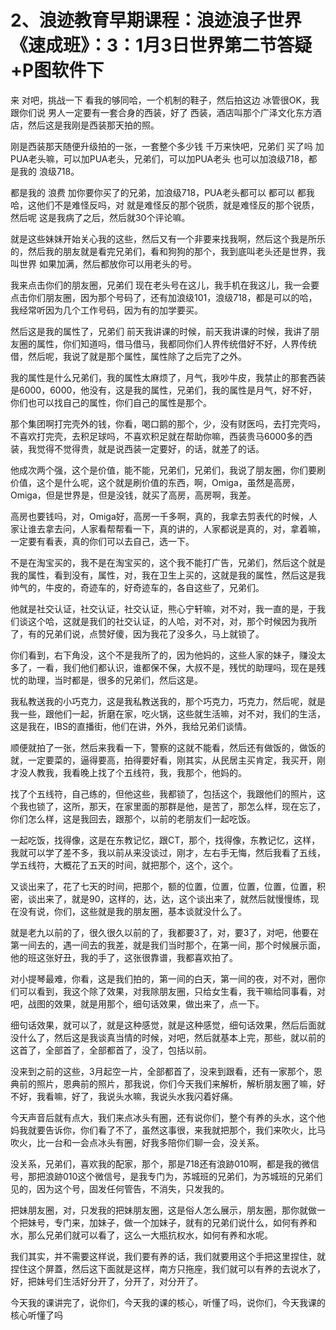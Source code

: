 # 2、浪迹教育早期课程：浪迹浪子世界《速成班》：3：1月3日世界第二节答疑+P图软件下

来 对吧，挑战一下 看我的够同哈，一个机制的鞋子，然后拍这边 冰管很OK，我跟你们说 男人一定要有一套合身的西装，好了 西装，酒店叫那个广泽文化东方酒店，然后这是我刚是西装那天拍的照。

刚是西装那天随便升级拍的一张，一套整个多少钱 千万来快吧，兄弟们 买了吗 加PUA老头嘛，可以加PUA老头，兄弟们，可以加PUA老头 也可以加浪级718，都是我的 浪级718。

都是我的 浪费 加你要你买了的兄弟，加浪级718，PUA老头都可以 都可以 都我哈，这他们不是难怪反吗，对 就是难怪反的那个锐质，就是难怪反的那个锐质，然后呢 这是我病了之后，然后就30个评论嘛。

就是这些妹妹开始关心我的这些，然后又有一个非要来找我啊，然后这个我是所乐的，然后我的朋友就是看完兄弟们，看和狗狗的那个，我到底叫老头还是世界，我叫世界 如果加满，然后都放你可以用老头的号。

我来点击你们的朋友圈，兄弟们 现在老头号在这儿，我手机在我这儿，我一会要点击你们朋友圈，因为那个号码了，还有加浪级101，浪级718，都是可以的哈，我经常听因为几个工作号码，因为有的加学要买。

然后这是我的属性了，兄弟们 前天我讲课的时候，前天我讲课的时候，我讲了朋友圈的属性，你们知道吗，借马借马，我都同你们人界传统借好不好，人界传统借，然后呢，我说了就是那个属性，属性除了之后完了之外。

我的属性是什么兄弟们，我的属性太麻烦了，月气，我吵牛皮，我禁止的那套西装是6000，6000，他没有，这是我的属性，兄弟们，我的属性是月气，好不好，你们也可以找自己的属性，你们自己的属性是那个。

那个集团啊打完壳外的钱，你看，喝口鹅的那个，少，没有财医吗，去打完壳吗，不喜欢打完壳，去积足球吗，不喜欢积足就在帮助你嘛，西装贵马6000多的西装，我觉得不觉得贵，就是说西装一定要好，的话，就差了的话。

他成次两个强，这个是价值，能不能，兄弟们，兄弟们，我说了朋友圈，你们要刷价值，这个是什么呢，这个就是刷价值的东西，啊，Omiga，虽然是高房，Omiga，但是世界是，但是没钱，就买了高房，高房啊，我差。

高房也要钱吗，对，Omiga好，高房一千多啊，真的，我拿去剪表代的时候，人家让谁去拿去问，人家看帮帮看一下，真的讲的，人家都说是真的，对，拿着嘛，一定要有看表，真的你们可以去自己，选一下。

不是在淘宝买的，我不是在淘宝买的，这个我不能打广告，兄弟们，然后这个就是我的属性，看到没有，属性，对，我在卫生上买的，这就是我的属性，然后这是我帅气的，牛皮的，奇迹车的，好奇迹车的，各自这些了，兄弟们。

他就是社交认证，社交认证，社交认证，熊心宁轩嘛，对不对，我一直的是，于我们谈这个哈，这就是我们的社交认证，的人哈，对不对，对，那个时候因为我所了，有的兄弟们说，点赞好傻，因为我花了没多久，马上就锁了。

你们看到，右下角没，这个不是我所了的，因为他妈的，这些人家的妹子，赚没太多了，一看，我们他们都认识，谁都保不保，大叔不是，残忧的助理吗，现在是残忧的助理，当时都是，很多的兄弟们，然后这是。

我私教送我的小巧克力，这是我私教送我的，那个巧克力，巧克力，然后呢，就是我一些，跟他们一起，折磨在家，吃火锅，这些就生活嘛，对不对，我们的生活，这是我在，IBS的直播街，他们在讲，外外，我给兄弟们谈情。

顺便就拍了一张，然后来我看一下，警察的这就不能看，然后还有做饭的，做饭的就，一定要菜的，逼得要高，拍得要好看，刚其实，从民居主买肯定，我买开，刚才没人教我，我看晚上找了个五线符，我，我那个，他妈的。

找了个五线符，自己练的，但他这些，我都锁了，包括这个，我跟他们的照片，这个我也锁了，这所，那天，在家里面的那群是他，是苦了，那怎么样，现在忘了，你们怎么样，这是我回去，跟那个，以前的老朋友们一起吃饭。

一起吃饭，找得像，这是在东教记忆，跟CT，那个，找得像，东教记忆，这样，我就可以学了差不多，我以前从来没谈过，刚才，左右手无悔，然后我看了五线，学五线符，大概花了五天的时间，就把那个，这个，这个。

又谈出来了，花了七天的时间，把那个，额的位置，位置，位置，位置，位置，积密，谈出来了，就是90，这样的，达，达，这个谈出来了，就然后就慢慢练，现在没有说，你们，这些就是我的朋友圈，基本谈就没什么了。

就是老九以前的了，很久很久以前的了，我都要3了，对，要3了，对吧，他要在第一间去的，遇一间去的我差，就是我们当时那个，在第一间，那个时候展示面，他的班这张好丑，我的手了，这张很靠谱，我都喜欢拍了。

对小提琴最难，你看，这是我们拍的，第一间的白天，第一间的夜，对不对，圈你们可以看到，我这个除了效果，对我除朋友圈，只给女生看，我干嘛给同事看，对吧，战图的效果，就是用那个，细句话效果，做出来了，点一下。

细句话效果，就可以了，就是这种感觉，就是这种感觉，细句话效果，然后后面就没什么了，然后这是我谈真当情的时候，对吧，然后就基本上完，那些，就以前的这首了，全部首了，全部都首了，没了，包括以前。

没来到之前的这些，3月起空一片，全部都首了，没来到跟看，还有一家那个，恩典前的照片，恩典前的照片，那我说，你们今天我们来解析，解析朋友圈了嘛，好不好，我看嘛，好了，我说头水嘛，我说头水我闪着好痛。

今天声音后就有点大，我们来点冰头有圈，还有说你们，整个有养的头水，这个他妈我就要告诉你，你们看了不了，虽然这事很，来我就把那个，我们来吹火，比马吹火，比一台和一会点冰头有圈，好我多陪你们聊一会，没关系。

没关系，兄弟们，喜欢我的配家，那个，那是718还有浪跡010啊，都是我的微信号，那把浪跡010这个微信号，是我专门为，苏城班的兄弟们，为苏城班的兄弟们见的，因为这个号，固发任何管告，不消失，只发我的。

把妹朋友圈，对，只发我的把妹朋友圈，这是俗人怎么展示，朋友圈，那你就做一个把妹号，专门来，加妹子，做一个加妹子，就有的兄弟们说什么，如何有养和水，那么兄弟们就可以看了，这么一大瓶抗权水，如何有养和水呢。

我们其实，并不需要这样说，我们要有养的话，我们就要用这个手把这里捏住，就捏住这个屏蓋，然后这下面就是这样，南方只拖座，我们就可以有养的去说水了，好，把妹号们生活好分开了，分开了，对分开了。

今天我的课讲完了，说你们，今天我的课的核心，听懂了吗，说你们，今天我课的核心听懂了吗